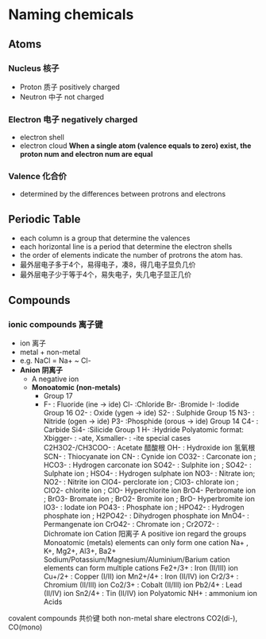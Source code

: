 # Naming chemicals
## Atoms
### Nucleus 核子
- Proton 质子 positively charged
- Neutron 中子 not charged
### Electron 电子 negatively charged
- electron shell
- electron cloud
**When a single atom (valence equals to zero) exist, the proton num and electron num are equal**

### Valence 化合价
- determined by the differences between protrons and electrons

## Periodic Table 
- each column is a group that determine the valences
- each horizontal line is a period that determine the electron shells
- the order of elements indicate the number of protrons the atom has.
- 最外层电子多于4个，易得电子，凑8，得几电子显负几价
- 最外层电子少于等于4个，易失电子，失几电子显正几价

## Compounds
### ionic compounds 离子键
  - ion 离子
  - metal + non-metal
  - e.g. NaCl = Na+ ~ Cl-
  - **Anion 阴离子**
    - A negative ion
    - **Monoatomic (non-metals)**
      - Group 17
      - F- : Fluoride (ine -> ide)
Cl- :Chloride
Br- :Bromide
I- :Iodide
Group 16
O2- : Oxide  (ygen -> ide)
S2- : Sulphide
Group 15
N3- : Nitride (ogen -> ide)
P3- :Phosphide (orous -> ide)
Group 14
C4- : Carbide
Si4- :Silicide
Group 1
H- :Hydride
Polyatomic
format: Xbigger- : -ate, Xsmaller- : -ite
special cases
C2H3O2-/CH3COO- : Acetate 醋酸根
OH- : Hydroxide ion 氢氧根
SCN- : Thiocyanate ion
CN- : Cynide ion
CO32- : Carconate ion ; HCO3- : Hydrogen carconate ion
SO42- : Sulphite ion ; SO42-  : Sulphate ion ; HSO4- : Hydrogen sulphate ion
NO3- : Nitrate ion; NO2- : Nitrite ion
ClO4- perclorate ion ; ClO3- chlorate ion ; ClO2- chlorite ion ; ClO- Hyperchlorite ion
BrO4- Perbromate ion ; BrO3- Bromate ion ; BrO2- Bromite ion ; BrO- Hyperbromite ion
IO3- : Iodate ion
PO43- : Phosphate ion ; HPO42- :  Hydrogen phosphate ion ; H2PO42- :  Dihydrogen phosphate ion
MnO4-  : Permangenate ion
CrO42- :  Chromate ion ; Cr2O72- :  Dichromate ion
Cation 阳离子
A positive ion
regard the groups
Monoatomic (metals)
elements can only form one cation
Na+ , K+, Mg2+, Al3+, Ba2+
Sodium/Potassium/Magnesium/Aluminium/Barium cation
elements can form multiple cations
Fe2+/3+ : Iron (II/III) ion
Cu+/2+ : Copper (I/II) ion
Mn2+/4+ : Iron (II/IV) ion
Cr2/3+ : Chromium (II/III) ion
Co2/3+ : Cobalt (II/III) ion
Pb2/4+ : Lead (II/IV) ion
Sn2/4+ : Tin (II/IV) ion
Polyatomic
NH+ : ammonium ion
Acids

covalent compounds 共价键
both non-metal
share electrons
CO2(di-), CO(mono)

